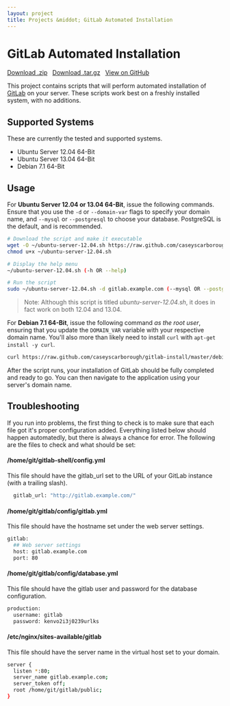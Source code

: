 ```yaml
---
layout: project
title: Projects &middot; GitLab Automated Installation
---
```


# GitLab Automated Installation

<i class="fa fa-cloud-download"></i> <a href="https://github.com/caseyscarborough/gitlab-install/zipball/master">Download .zip</a> &nbsp; 
<i class="fa fa-cloud-download"></i> <a href="https://github.com/caseyscarborough/gitlab-install/tarball/master">Download .tar.gz</a> &nbsp; 
<i class="fa fa-github"></i> <a href="https://github.com/caseyscarborough/gitlab-install">View on GitHub</a>

This project contains scripts that will perform automated installation of [GitLab](http://gitlab.org) on your server. These scripts work best on a freshly installed system, with no additions.

## Supported Systems

These are currently the tested and supported systems.

* Ubuntu Server 12.04 64-Bit
* Ubuntu Server 13.04 64-Bit
* Debian 7.1 64-Bit

## Usage

For __Ubuntu Server 12.04 or 13.04 64-Bit__, issue the following commands. Ensure that you use the `-d` or `--domain-var` flags to specify your domain name, and `--mysql` or `--postgresql` to choose your database. PostgreSQL is the default, and is recommended.

```bash
# Download the script and make it executable
wget -O ~/ubuntu-server-12.04.sh https://raw.github.com/caseyscarborough/gitlab-install/master/ubuntu-server-12.04.sh
chmod u+x ~/ubuntu-server-12.04.sh

# Display the help menu
~/ubuntu-server-12.04.sh (-h OR --help)

# Run the script
sudo ~/ubuntu-server-12.04.sh -d gitlab.example.com (--mysql OR --postgresql)
```

> Note: Although this script is titled _ubuntu-server-12.04.sh_, it does in fact work on both 12.04 and 13.04.

For __Debian 7.1 64-Bit__, issue the following command _as the root user_, ensuring that you update the `DOMAIN_VAR` variable with your respective domain name. You'll also more than likely need to install `curl` with `apt-get install -y curl`.

```bash
curl https://raw.github.com/caseyscarborough/gitlab-install/master/debian-7.1.sh | DOMAIN_VAR=gitlab.example.com bash
```
 
After the script runs, your installation of GitLab should be fully completed and ready to go. You can then navigate to the application using your server's domain name.

## Troubleshooting

If you run into problems, the first thing to check is to make sure that each file got it's proper configuration added. Everything listed below should happen automatedly, but there is always a chance for error. The following are the files to check and what should be set:

#### /home/git/gitlab-shell/config.yml

This file should have the gitlab_url set to the URL of your GitLab instance (with a trailing slash).

```bash
  gitlab_url: "http://gitlab.example.com/"
```

#### /home/git/gitlab/config/gitlab.yml

This file should have the hostname set under the web server settings.

```bash
gitlab:
  ## Web server settings
  host: gitlab.example.com
  port: 80
```

#### /home/git/gitlab/config/database.yml

This file should have the gitlab user and password for the database configuration.

```bash
production:
  username: gitlab
  password: kenvo2i3j0239urlks
```

#### /etc/nginx/sites-available/gitlab

This file should have the server name in the virtual host set to your domain.

```bash
server {
  listen *:80;
  server_name gitlab.example.com;
  server_token off;
  root /home/git/gitlab/public;
}
```